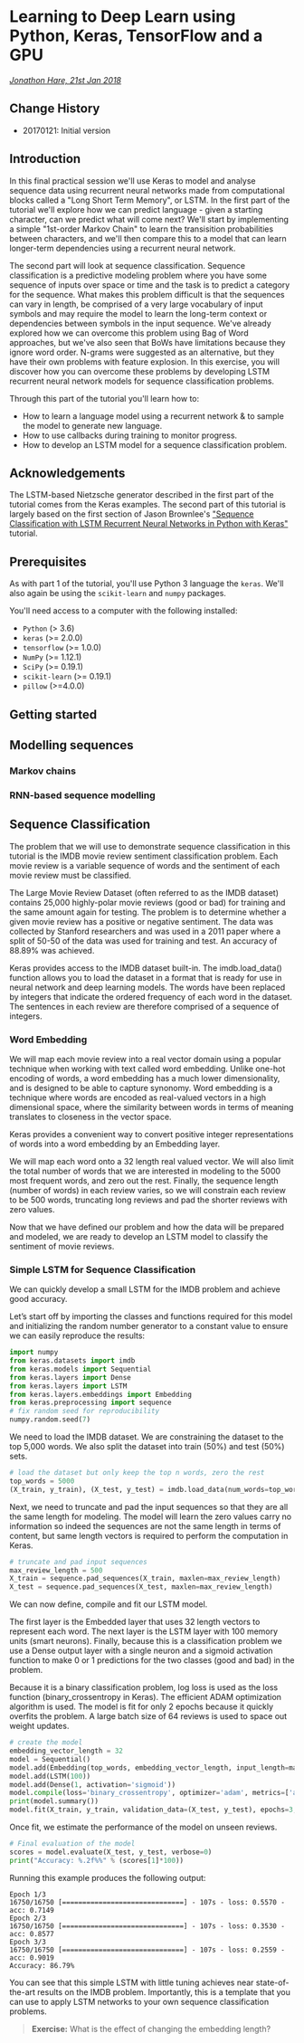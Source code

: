 # Learning to Deep Learn using Python, Keras, TensorFlow and a GPU

_[Jonathon Hare, 21st Jan 2018](https://github.com/jonhare/LloydsRegistryMachineLearningCourse)_

## Change History

- 20170121: Initial version

## Introduction

In this final practical session we'll use Keras to model and analyse sequence data using recurrent neural networks made from computational blocks called a "Long Short Term Memory", or LSTM. In the first part of the tutorial we'll explore how we can predict language - given a starting character, can we predict what will come next? We'll start by implementing a simple "1st-order Markov Chain" to learn the transisition probabilities between characters, and we'll then compare this to a model that can learn longer-term dependencies using a recurrent neural network.

The second part will look at sequence classification. Sequence classification is a predictive modeling problem where you have some sequence of inputs over space or time and the task is to predict a category for the sequence. What makes this problem difficult is that the sequences can vary in length, be comprised of a very large vocabulary of input symbols and may require the model to learn the long-term context or dependencies between symbols in the input sequence. We've already explored how we can overcome this problem using Bag of Word approaches, but we've also seen that BoWs have limitations because they ignore word order. N-grams were suggested as an alternative, but they have their own problems with feature explosion. In this exercise, you will discover how you can overcome these problems by developing LSTM recurrent neural network models for sequence classification problems.

Through this part of the tutorial you'll learn how to:

* How to learn a language model using a recurrent network & to sample the model to generate new language.
* How to use callbacks during training to monitor progress.
* How to develop an LSTM model for a sequence classification problem.

## Acknowledgements
The LSTM-based Nietzsche generator described in the first part of the tutorial comes from the Keras examples. The second part of this tutorial is largely based on the first section of Jason Brownlee's ["Sequence Classification with LSTM Recurrent Neural Networks in Python with Keras"](https://machinelearningmastery.com/sequence-classification-lstm-recurrent-neural-networks-python-keras/) tutorial. 

## Prerequisites
As with part 1 of the tutorial, you'll use Python 3 language the `keras`. We'll also again be using the `scikit-learn` and `numpy` packages.

You'll need access to a computer with the following installed:

- `Python` (> 3.6)
- `keras` (>= 2.0.0)
- `tensorflow` (>= 1.0.0)
- `NumPy` (>= 1.12.1)
- `SciPy` (>= 0.19.1)
- `scikit-learn` (>= 0.19.1)
- `pillow` (>=4.0.0)

## Getting started 

## Modelling sequences

### Markov chains

### RNN-based sequence modelling


## Sequence Classification
The problem that we will use to demonstrate sequence classification in this tutorial is the IMDB movie review sentiment classification problem. Each movie review is a variable sequence of words and the sentiment of each movie review must be classified.

The Large Movie Review Dataset (often referred to as the IMDB dataset) contains 25,000 highly-polar movie reviews (good or bad) for training and the same amount again for testing. The problem is to determine whether a given movie review has a positive or negative sentiment. The data was collected by Stanford researchers and was used in a 2011 paper where a split of 50-50 of the data was used for training and test. An accuracy of 88.89% was achieved.

Keras provides access to the IMDB dataset built-in. The imdb.load_data() function allows you to load the dataset in a format that is ready for use in neural network and deep learning models. The words have been replaced by integers that indicate the ordered frequency of each word in the dataset. The sentences in each review are therefore comprised of a sequence of integers.

### Word Embedding

We will map each movie review into a real vector domain using a popular technique when working with text called word embedding. Unlike one-hot encoding of words, a word embedding has a much lower dimensionality, and is designed to be able to capture synonomy. Word embedding is a technique where words are encoded as real-valued vectors in a high dimensional space, where the similarity between words in terms of meaning translates to closeness in the vector space. 

Keras provides a convenient way to convert positive integer representations of words into a word embedding by an Embedding layer.

We will map each word onto a 32 length real valued vector. We will also limit the total number of words that we are interested in modeling to the 5000 most frequent words, and zero out the rest. Finally, the sequence length (number of words) in each review varies, so we will constrain each review to be 500 words, truncating long reviews and pad the shorter reviews with zero values.

Now that we have defined our problem and how the data will be prepared and modeled, we are ready to develop an LSTM model to classify the sentiment of movie reviews.

### Simple LSTM for Sequence Classification

We can quickly develop a small LSTM for the IMDB problem and achieve good accuracy.

Let’s start off by importing the classes and functions required for this model and initializing the random number generator to a constant value to ensure we can easily reproduce the results:

```python
import numpy
from keras.datasets import imdb
from keras.models import Sequential
from keras.layers import Dense
from keras.layers import LSTM
from keras.layers.embeddings import Embedding
from keras.preprocessing import sequence
# fix random seed for reproducibility
numpy.random.seed(7)
```

We need to load the IMDB dataset. We are constraining the dataset to the top 5,000 words. We also split the dataset into train (50%) and test (50%) sets.

```python
# load the dataset but only keep the top n words, zero the rest
top_words = 5000
(X_train, y_train), (X_test, y_test) = imdb.load_data(num_words=top_words)
```

Next, we need to truncate and pad the input sequences so that they are all the same length for modeling. The model will learn the zero values carry no information so indeed the sequences are not the same length in terms of content, but same length vectors is required to perform the computation in Keras.

```python
# truncate and pad input sequences
max_review_length = 500
X_train = sequence.pad_sequences(X_train, maxlen=max_review_length)
X_test = sequence.pad_sequences(X_test, maxlen=max_review_length)
```

We can now define, compile and fit our LSTM model.

The first layer is the Embedded layer that uses 32 length vectors to represent each word. The next layer is the LSTM layer with 100 memory units (smart neurons). Finally, because this is a classification problem we use a Dense output layer with a single neuron and a sigmoid activation function to make 0 or 1 predictions for the two classes (good and bad) in the problem.

Because it is a binary classification problem, log loss is used as the loss function (binary_crossentropy in Keras). The efficient ADAM optimization algorithm is used. The model is fit for only 2 epochs because it quickly overfits the problem. A large batch size of 64 reviews is used to space out weight updates.

```python
# create the model
embedding_vector_length = 32
model = Sequential()
model.add(Embedding(top_words, embedding_vector_length, input_length=max_review_length))
model.add(LSTM(100))
model.add(Dense(1, activation='sigmoid'))
model.compile(loss='binary_crossentropy', optimizer='adam', metrics=['accuracy'])
print(model.summary())
model.fit(X_train, y_train, validation_data=(X_test, y_test), epochs=3, batch_size=64)
```

Once fit, we estimate the performance of the model on unseen reviews.

```python
# Final evaluation of the model
scores = model.evaluate(X_test, y_test, verbose=0)
print("Accuracy: %.2f%%" % (scores[1]*100))
```

Running this example produces the following output:

	Epoch 1/3
	16750/16750 [==============================] - 107s - loss: 0.5570 - acc: 0.7149
	Epoch 2/3
	16750/16750 [==============================] - 107s - loss: 0.3530 - acc: 0.8577
	Epoch 3/3
	16750/16750 [==============================] - 107s - loss: 0.2559 - acc: 0.9019
	Accuracy: 86.79%

You can see that this simple LSTM with little tuning achieves near state-of-the-art results on the IMDB problem. Importantly, this is a template that you can use to apply LSTM networks to your own sequence classification problems.

> __Exercise:__ What is the effect of changing the embedding length?
